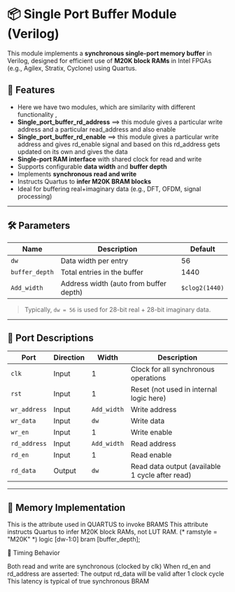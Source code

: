 # 📦 Single Port Buffer Module (Verilog)

This module implements a **synchronous single-port memory buffer** in Verilog, designed for efficient use of **M20K block RAMs** in Intel FPGAs (e.g., Agilex, Stratix, Cyclone) using Quartus.


## 🚀 Features
- Here we have two modules, which are similarity with different functionality ,
- **Single_port_buffer_rd_address** ==> this module gives a particular write address and a particular read_address and also enable
- **Single_port_buffer_rd_enable**  ==> this module gives a particular write address and gives rd_enable signal and based on this rd_address gets updated on its own and gives the data
- **Single-port RAM interface** with shared clock for read and write
- Supports configurable **data width** and **buffer depth**
- Implements **synchronous read and write**
- Instructs Quartus to **infer M20K BRAM blocks**
- Ideal for buffering real+imaginary data (e.g., DFT, OFDM, signal processing)

---

## 🛠️ Parameters

| Name           | Description                              | Default         |
|----------------|------------------------------------------|-----------------|
| `dw`           | Data width per entry                     | 56              |
| `buffer_depth` | Total entries in the buffer              | 1440            |
| `Add_width`    | Address width (auto from buffer depth)   | `$clog2(1440)`  |

> Typically, `dw = 56` is used for 28-bit real + 28-bit imaginary data.

---

## 🔌 Port Descriptions

| Port         | Direction | Width         | Description                                      |
|--------------|-----------|---------------|--------------------------------------------------|
| `clk`        | Input     | 1             | Clock for all synchronous operations             |
| `rst`        | Input     | 1             | Reset (not used in internal logic here)          |
| `wr_address` | Input     | `Add_width`   | Write address                                    |
| `wr_data`    | Input     | `dw`          | Write data                                       |
| `wr_en`      | Input     | 1             | Write enable                                     |
| `rd_address` | Input     | `Add_width`   | Read address                                     |
| `rd_en`      | Input     | 1             | Read enable                                      |
| `rd_data`    | Output    | `dw`          | Read data output (available 1 cycle after read)  |

---

## 🧠 Memory Implementation


This is the attribute used in QUARTUS to invoke BRAMS
This attribute instructs Quartus to infer M20K block RAMs, not LUT RAM.
(* ramstyle = "M20K" *) logic [dw-1:0] bram [buffer_depth];



🔄 Timing Behavior

  Both read and write are synchronous (clocked by clk)
  When rd_en and rd_address are asserted:
  The output rd_data will be valid after 1 clock cycle
  This latency is typical of true synchronous BRAM
